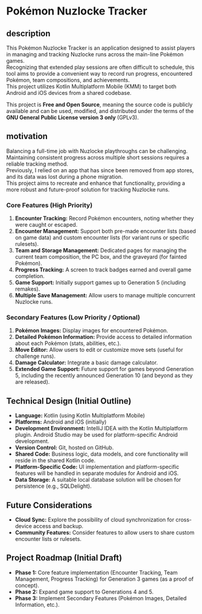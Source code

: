 # Pokémon Nuzlocke Tracker

## description

This Pokémon Nuzlocke Tracker is an application designed to assist players in managing and tracking Nuzlocke runs across the main-line Pokémon games.  
Recognizing that extended play sessions are often difficult to schedule, this tool aims to provide a convenient way to record run progress, encountered Pokémon, team compositions, and achievements.  
This project utilizes Kotlin Multiplatform Mobile (KMM) to target both Android and iOS devices from a shared codebase.

This project is **Free and Open Source**, meaning the source code is publicly available and can be used, modified, and distributed under the terms of the **GNU General Public License version 3 only** (GPLv3).

## motivation

Balancing a full-time job with Nuzlocke playthroughs can be challenging.  
Maintaining consistent progress across multiple short sessions requires a reliable tracking method.  
Previously, I relied on an app that has since been removed from app stores, and its data was lost during a phone migration.  
This project aims to recreate and enhance that functionality, providing a more robust and future-proof solution for tracking Nuzlocke runs.

### Core Features (High Priority)

1.  **Encounter Tracking:**  Record Pokémon encounters, noting whether they were caught or escaped.
2.  **Encounter Management:** Support both pre-made encounter lists (based on game data) and custom encounter lists (for variant runs or specific rulesets).
3.  **Team and Storage Management:** Dedicated pages for managing the current team composition, the PC box, and the graveyard (for fainted Pokémon).
4.  **Progress Tracking:** A screen to track badges earned and overall game completion.
5.  **Game Support:** Initially support games up to Generation 5 (including remakes).
6.  **Multiple Save Management:**  Allow users to manage multiple concurrent Nuzlocke runs.

### Secondary Features (Low Priority / Optional)

1.  **Pokémon Images:** Display images for encountered Pokémon.
2.  **Detailed Pokémon Information:**  Provide access to detailed information about each Pokémon (stats, abilities, etc.).
3.  **Move Editor:**  Allow users to edit or customize move sets (useful for challenge runs).
4.  **Damage Calculator:**  Integrate a basic damage calculator.
5.  **Extended Game Support:**  Future support for games beyond Generation 5, including the recently announced Generation 10 (and beyond as they are released).

## Technical Design (Initial Outline)

*   **Language:** Kotlin (using Kotlin Multiplatform Mobile)
*   **Platforms:** Android and iOS (initially)
*   **Development Environment:** IntelliJ IDEA with the Kotlin Multiplatform plugin.  Android Studio may be used for platform-specific Android development.
*   **Version Control:** Git, hosted on GitHub.
*   **Shared Code:** Business logic, data models, and core functionality will reside in the shared Kotlin code.
*   **Platform-Specific Code:** UI implementation and platform-specific features will be handled in separate modules for Android and iOS.
*   **Data Storage:**  A suitable local database solution will be chosen for persistence (e.g., SQLDelight).

## Future Considerations

*   **Cloud Sync:** Explore the possibility of cloud synchronization for cross-device access and backup.
*   **Community Features:**  Consider features to allow users to share custom encounter lists or rulesets.

## Project Roadmap (Initial Draft)

*   **Phase 1:** Core feature implementation (Encounter Tracking, Team Management, Progress Tracking) for Generation 3 games (as a proof of concept).
*   **Phase 2:** Expand game support to Generations 4 and 5.
*   **Phase 3:** Implement Secondary Features (Pokémon Images, Detailed Information, etc.).
